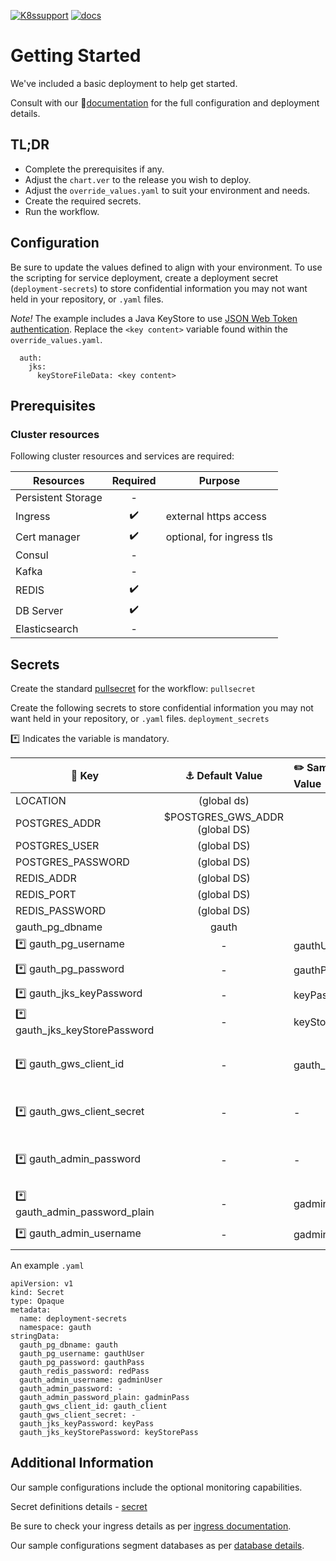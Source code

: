 [![K8ssupport](https://badgen.net/badge/supported%20K8s%20release/1.22/cyan)](https://all.docs.genesys.com/ReleaseNotes/Current/GenesysEngage-cloud/PrivateEdition)
[![docs](https://badgen.net/badge/Genesys%20Documentation/GAuth/orange)](https://all.docs.genesys.com/AUTH/Current/AuthPEGuide/Overview)

# Getting Started
We've included a basic deployment to help get started.

Consult with our :book:[documentation](https://all.docs.genesys.com/AUTH/Current/AuthPEGuide/Overview) for the full configuration and deployment details.

## TL;DR
- Complete the prerequisites if any.
- Adjust the `chart.ver` to the release you wish to deploy.
- Adjust the `override_values.yaml` to suit your environment and needs.
- Create the required secrets.
- Run the workflow.

## Configuration

Be sure to update the values defined to align with your environment.
To use the scripting for service deployment, create a deployment secret (`deployment-secrets`) to store confidential information you may not want held in your repository, or `.yaml` files. 

*Note!* The example includes a Java KeyStore to use [JSON Web Token authentication](https://all.docs.genesys.com/AUTH/Current/AuthPEGuide/Configure). Replace the `<key content>` variable found within the `override_values.yaml`.

```
  auth:
    jks:
      keyStoreFileData: <key content>	
```
## Prerequisites
### Cluster resources

Following cluster resources and services are required:

Resources | Required | Purpose
|-|:-:|-|
Persistent Storage | - | 
Ingress |:heavy_check_mark: | external https access
Cert manager | :heavy_check_mark: | optional, for ingress tls
Consul |- |
Kafka |- |
REDIS |:heavy_check_mark: |
DB Server |:heavy_check_mark:|
Elasticsearch | -|

## Secrets 
Create the standard [pullsecret](/doc/secrets.md/#pull) for the workflow: 
`pullsecret`

Create the following secrets to store confidential information you may not want held in your repository, or `.yaml` files. 
`deployment_secrets`

:asterisk: Indicates the variable is mandatory.

|:key: Key|:anchor: Default Value|:pencil2: Sample Value|:book: Description
|-|:-:|:-|-|
LOCATION| (global ds)
POSTGRES_ADDR | $POSTGRES_GWS_ADDR (global DS)| 	
POSTGRES_USER |(global DS)
POSTGRES_PASSWORD |(global DS)
REDIS_ADDR | (global DS)
REDIS_PORT | (global DS)
REDIS_PASSWORD |  (global DS)
gauth_pg_dbname | gauth
 :asterisk: gauth_pg_username|- |gauthUser|GAuth DB user
 :asterisk: gauth_pg_password|- |gauthPass|GAuth DB password
 :asterisk: gauth_jks_keyPassword |-|keyPass | key password
 :asterisk: gauth_jks_keyStorePassword |-|keyStorePass|keystore password
 :asterisk: gauth_gws_client_id |-|gauth_client|Client ID for communicating with GAuth service
 :asterisk: gauth_gws_client_secret |-|- |Client ID secret **b64 encoded b64 value**
 :asterisk: gauth_admin_password |-| -|GAuth admin password **bcrypt encoded**
 :asterisk: gauth_admin_password_plain |-|gadminPass
 :asterisk: gauth_admin_username |-| gadminUser|GAuth admin user


An example `.yaml`
```
apiVersion: v1
kind: Secret
type: Opaque
metadata:
  name: deployment-secrets
  namespace: gauth
stringData:
  gauth_pg_dbname: gauth
  gauth_pg_username: gauthUser
  gauth_pg_password: gauthPass
  gauth_redis_password: redPass
  gauth_admin_username: gadminUser
  gauth_admin_password: -
  gauth_admin_password_plain: gadminPass
  gauth_gws_client_id: gauth_client
  gauth_gws_client_secret: -
  gauth_jks_keyPassword: keyPass 
  gauth_jks_keyStorePassword: keyStorePass
```

## Additional Information

Our sample configurations include the optional monitoring capabilities. 

Secret definitions details - [secret](/doc/secrets.md)

Be sure to check your ingress details as per [ingress documentation](/doc/ingress.md).

Our sample configurations segment databases as per [database details](/doc/DATABASE.md).